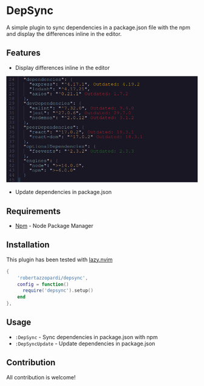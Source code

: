 # DepSync

A simple plugin to sync dependencies in a package.json file with the npm and display the differences inline in the editor.

## Features

- Display differences inline in the editor

![DepSync](./assets/buffer_view.png)

- Update dependencies in package.json

## Requirements

- [Npm](https://www.npmjs.com/) - Node Package Manager

## Installation

This plugin has been tested with [lazy.nvim](https://github.com/folke/lazy.nvim)

```lua
{
    'robertazzopardi/depsync',
    config = function()
      require('depsync').setup()
    end
},
```

## Usage

- `:DepSync` - Sync dependencies in package.json with npm
- `:DepSyncUpdate` - Update dependencies in package.json

## Contribution

All contribution is welcome!

